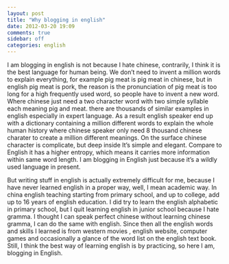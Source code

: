 ```yaml
---
layout: post
title: "Why blogging in english"
date: 2012-03-20 19:09
comments: true
sidebar: off
categories: english 
---
```


I am blogging in english is not because I hate chinese, contrarily, I think it is the best language for human being. We don’t need to invent a million words to explain everything, for example pig meat is pig meat in chinese, but in english pig meat is pork, the reason is the pronunciation of pig meat is too long for a high frequently used word, so people have to invent a new word.  Where chinese just need a two character word with two simple syllable each meaning pig and meat. there are thousands of  similar examples in english especially in expert language.  As a result english speaker end up with a dictionary containing a million different words to explain the whole human history where  chinese speaker only need 8 thousand chinese charater to create a million different meanings. On the surface chinese character is complicate, but deep inside It’s simple and elegant. Compare to English it has a higher entropy, which means it carries more information within same word length. I am blogging in English just because it’s a wildly used language in present.
    
<!-- more -->
But writing stuff in english is actually extremely difficult for me, because I have never learned english in a proper way, well, I mean academic way. In china english teaching starting from primary school, and up to college, add up to 16 years of english education. I did try to learn the english alphabetic in primary school, but I quit learning english in junior school because I hate gramma. I thought I can speak perfect chinese without learning chinese gramma, I can do the same with english. Since then all the english words and skills I learned is from western movies , english website, computer games and occasionally a glance of the word list on the english text book. Still, I think the best way of learning english is by practicing, so here I am, blogging in English.